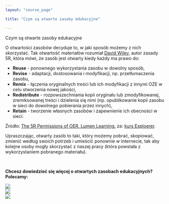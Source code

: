 ```yaml
---
layout: "course_page"

title: "Czym są otwarte zasoby edukacyjne"

---
```


<div class="text-center screen-title">
Czym są otwarte zasoby edukacyjne
</div>

<div class="screen-content">
  <p>O otwartości zasobów decyduje to, w jaki sposób możemy z nich skorzystać. Tak otwartość materiałów rozumiał <a class="content-link" href="https://en.wikipedia.org/wiki/David_A._Wiley"> David Wiley</a>, autor zasady 5R, która mówi, że zasób jest otwarty kiedy każdy ma prawo do:</p>
  <p>
  <ul>
<li class="bullet"><strong>Reuse</strong> - ponownego wykorzystania zasobu w dowolny sposób,</li>
<li class="bullet"><strong>Revise</strong> - adaptacji, dostosowania i modyfikacji, np. przetłumaczenia zasobu,</li>
<li class="bullet"><strong>Remix</strong> - łączenia oryginalnych treści lub ich modyfikacji z innymi OZE w celu stworzenia nowej jakości,</li>
<li class="bullet"><strong>Redistribute</strong> - rozpowszechniania kopii oryginału lub zmodyfikowanej, zremiksowanej treści i dzielenia się nimi (np. opublikowanie kopii zasobu w sieci do dowolnego pobierania przez innych),</li>
<li class="bullet"><strong>Retain</strong> - tworzenie własnych zasobów i zapewnienie ich obecności w sieci.</li>
 </ul>
  </p>
  <p class="source">
 Źródło: <a class="content-link" href="http://lumenlearning.com/about-oer/">The 5R Permissions of OER. Lumen Learning.</a> za:  <a class="content-link" href="http://www.exploerercourse.org/pl/">kurs Exploerer</a>. 
  </p>

<p>
Upraszczając, otwarty zasób to taki, który możemy pobrać, skopiować, zmienić według swoich potrzeb i umieścić ponownie w internecie, tak aby kolejne osoby mogły skorzystać z naszej pracy (która powstała z wykorzystaniem pobranego materiału).
</p>
&nbsp;
<p>
  <strong>Chcesz dowiedzieć się więcej o otwartych zasobach edukacyjnych?<br/> Polecamy:</strong>
 </p> 
 
<div class="row">
<div class="col-md-4 col-xs-12">
 <a href="http://koed.org.pl/wp-content/uploads/2014/05/OER_handbook_v5_online1.pdf" target="_blank"><img src="{{ site.baseurl }}/img/przewodnik_oze.png"></a>
</div>
<div class="col-md-4 col-xs-12">
 <a href="http://prawokultury.pl/publikacje/wolne-licencje/"><img src="{{ site.baseurl }}/img/prawokultury_2.png"></a> 
</div> 

<div class="col-md-4 col-xs-12">
 <a href="https://men.gov.pl/wp-content/uploads/2013/07/mapa_oze.pdf"><img src="{{ site.baseurl }}/img/mapa_oze.png"></a>
</div> 
</div>  
